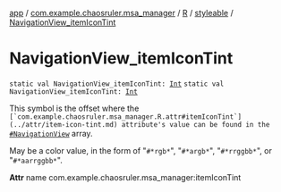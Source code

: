 [app](../../../index.md) / [com.example.chaosruler.msa_manager](../../index.md) / [R](../index.md) / [styleable](index.md) / [NavigationView_itemIconTint](.)

# NavigationView_itemIconTint

`static val NavigationView_itemIconTint: `[`Int`](https://kotlinlang.org/api/latest/jvm/stdlib/kotlin/-int/index.html)
`static val NavigationView_itemIconTint: `[`Int`](https://kotlinlang.org/api/latest/jvm/stdlib/kotlin/-int/index.html)

This symbol is the offset where the ``[`com.example.chaosruler.msa_manager.R.attr#itemIconTint`](../attr/item-icon-tint.md) attribute's value can be found in the ``[`#NavigationView`](-navigation-view.md) array.

May be a color value, in the form of "`#*rgb*`", "`#*argb*`", "`#*rrggbb*`", or "`#*aarrggbb*`".

**Attr**
name com.example.chaosruler.msa_manager:itemIconTint

